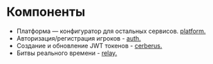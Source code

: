 # Компоненты

- Платформа — конфигуратор для остальных сервисов. [platform.](platform/README.md)
- Авторизация/регистрация игроков - [auth.](auth/README.md)
- Создание и обновление JWT токенов - [cerberus.](cerberus/README.md)
- Битвы реального времени - [relay.](relay/README.md)